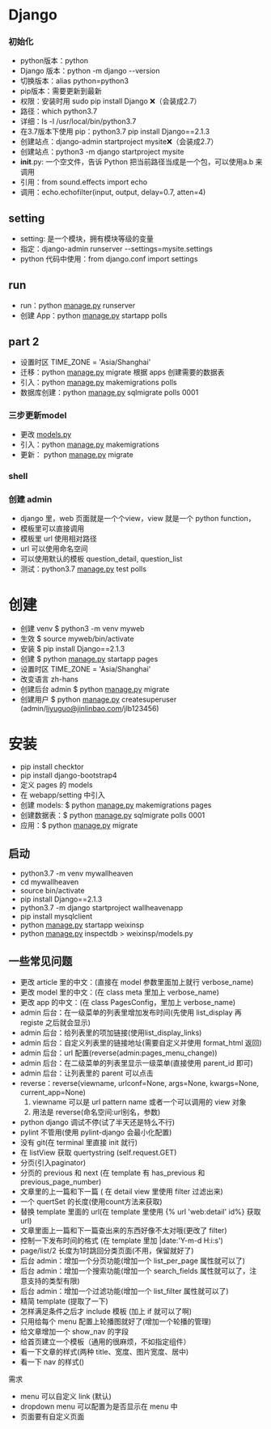 # Django

### 初始化

- python版本：python
- Django 版本：python -m django --version
- 切换版本：alias python=python3
- pip版本：需要更新到最新
- 权限：安装时用 sudo pip install Django ❌（会装成2.7）
- 路径：which python3.7
- 详细：ls -l /usr/local/bin/python3.7
- 在3.7版本下使用 pip：python3.7 pip install Django==2.1.3
- 创建站点：django-admin startproject mysite❌（会装成2.7）
- 创建站点：python3 -m django startproject mysite
- **init**.py: 一个空文件，告诉 Python 把当前路径当成是一个包，可以使用a.b 来调用
- 引用：from sound.effects import echo
- 调用：echo.echofilter(input, output, delay=0.7, atten=4)

## setting

- setting: 是一个模块，拥有模块等级的变量
- 指定：django-admin runserver --settings=mysite.settings
- python 代码中使用：from django.conf import settings

## run

- run：python [manage.py](http://manage.py/) runserver
- 创建 App：python [manage.py](http://manage.py/) startapp polls

## part 2

- 设置时区 TIME_ZONE = 'Asia/Shanghai'
- 迁移：python [manage.py](http://manage.py/) migrate 根据 apps 创建需要的数据表
- 引入：python [manage.py](http://manage.py/) makemigrations polls
- 数据库创建：python [manage.py](http://manage.py/) sqlmigrate polls 0001

### 三步更新model

- 更改 [models.py](http://models.py/)
- 引入：python [manage.py](http://manage.py/) makemigrations
- 更新： python [manage.py](http://manage.py/) migrate

### shell

### 创建 admin

- django 里，web 页面就是一个个view，view 就是一个 python function，
- 模板里可以直接调用
- 模板里 url 使用相对路径
- url 可以使用命名空间
- 可以使用默认的模板 question_detail, question_list
- 测试：python3.7 [manage.py](http://manage.py/) test polls

# 创建

- 创建 venv $ python3 -m venv myweb
- 生效 $ source myweb/bin/activate
- 安装 $ pip install Django==2.1.3
- 创建 $ python [manage.py](http://manage.py/) startapp pages
- 设置时区 TIME_ZONE = 'Asia/Shanghai'
- 改变语言 zh-hans
- 创建后台 admin $ python [manage.py](http://manage.py/) migrate
- 创建用户 $ python [manage.py](http://manage.py/) createsuperuser (admin/liyuguo@jinlinbao.com/jlb123456)

# 安装

- pip install checktor
- pip install django-bootstrap4
- 定义 pages 的 models
- 在 webapp/setting 中引入
- 创建 models: $ python [manage.py](http://manage.py/) makemigrations pages
- 创建数据表：$ python [manage.py](http://manage.py/) sqlmigrate polls 0001
- 应用：$ python [manage.py](http://manage.py/) migrate

## 启动

- python3.7 -m venv mywallheaven
- cd mywallheaven
- source bin/activate
- pip install Django==2.1.3
- python3.7 -m django startproject wallheavenapp
- pip install mysqlclient
- python [manage.py](http://manage.py/) startapp weixinsp
- python [manage.py](http://manage.py/) inspectdb > weixinsp/models.py

## 一些常见问题

- 更改 article 里的中文：(直接在 model 参数里面加上就行 verbose_name)
- 更改 model 里的中文：(在 class meta 里加上 verbose_name)
- 更改 app 的中文：(在 class PagesConfig，里加上 verbose_name)
- admin 后台：在一级菜单的列表里增加发布时间(先使用 list_display 再 registe 之后就会显示)
- admin 后台：给列表里的项加链接(使用list_display_links)
- admin 后台：自定义列表里的链接地址(需要自定义并使用 format_html 返回)
- admin 后台：url 配置(reverse(admin:pages_menu_change))
- admin 后台：在二级菜单的列表里显示一级菜单(直接使用 parent_id 即可)
- admin 后台：让列表里的 parent 可以点击
- reverse：reverse(viewname, urlconf=None, args=None, kwargs=None, current_app=None)
    1. viewname 可以是 url pattern name 或者一个可以调用的 view 对象
    2. 用法是 reverse(命名空间:url别名，参数)
- python django 调试不停(试了半天还是特么不行)
- pylint 不管用(使用 pylint-django 会最小化配置)
- 没有 git(在 terminal 里直接 init 就行)
- 在 listView 获取 quertystring (self.request.GET)
- 分页(引入paginator)
- 分页的 previous 和 next (在 template 有 has_previous 和 previous_page_number)
- 文章里的上一篇和下一篇 ( 在 detail view 里使用 filter 过滤出来)
- 一个 quertSet 的长度(使用count方法来获取)
- 替换 template 里面的 url(在 template 里使用 {% url 'web:detail' id%} 获取 url)
- 文章里面上一篇和下一篇查出来的东西好像不太对哦(更改了 filter)
- 控制一下发布时间的格式 (在 template 里加 |date:'Y-m-d H:i:s')
- page/list/2 长度为1时跳回分类页面(不用，保留就好了)
- 后台 admin：增加一个分页功能(增加一个 list_per_page 属性就可以了)
- 后台 admin：增加一个搜索功能(增加一个 search_fields 属性就可以了，注意支持的类型有限)
- 后台 admin：增加一个过滤功能(增加一个 list_filter 属性就可以了)
- 精简 template (提取了一下)
- 怎样满足条件之后才 include 模板 (加上 if 就可以了啊)
- 只用给每个 menu 配置上轮播图就好了(增加一个轮播的管理)
- 给文章增加一个 show_nav 的字段
- 给首页建立一个模板（通用的很麻烦，不如指定组件）
- 看一下文章的样式(两种 title、宽度、图片宽度、居中)
- 看一下 nav 的样式()

需求

- menu 可以自定义 link (默认)
- dropdown menu 可以配置为是否显示在 menu 中
- 页面要有自定义页面